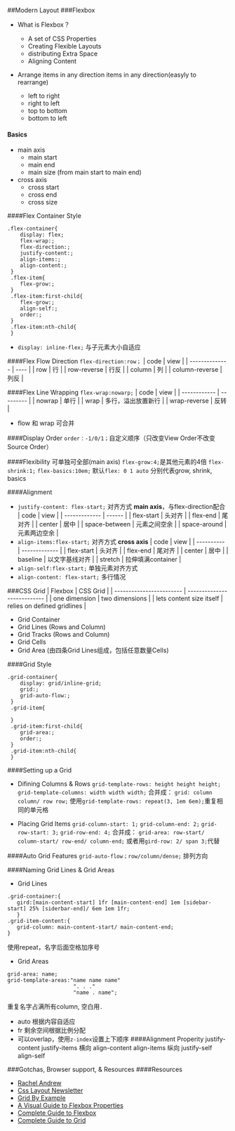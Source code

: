 ##Modern Layout
###Flexbox
- What is Flexbox？
   - A set of CSS Properties
   - Creating Flexible Layouts
   - distributing Extra Space
   - Aligning Content

- Arrange items in any direction items in any direction(easyly to rearrange)
   - left to right
   - right to left
   - top to bottom
   - bottom to left

 #### Basics
- main axis
     - main start
     - main end
     - main size (from main start to main end)
- cross axis
     - cross start
     - cross end
     - cross size

 ####Flex Container Style
``` 
.flex-container{
    display: flex;
    flex-wrap:;
    flex-direction:;
    justify-content:;
    align-items:;
    align-content:;
 }
 .flex-item{
    flex-grow:;
 }
 .flex-item:first-child{
    flex-grow:;
    align-self:;
    order:;
 }
 .flex-item:nth-child{
 }
```
- `display: inline-flex;` 与子元素大小自适应

 ####Flex Flow Direction
    `flex-direction:row；`
| code           | view |
| -------------- | ---- |
| row            | 行    |
| row-reverse    | 行反   |
| column         | 列    |
| column-reverse | 列反   |

 ####Flex Line Wrapping
	`flex-wrap:nowarp;`
| code         | view      |
| ------------ | --------- |
| nowrap       | 单行        |
| wrap         | 多行，溢出放置新行 |
| wrap-reverse | 反转        |
- flow 和 wrap 可合并

 ####Display Order
 `order：-1/0/1；`自定义顺序（只改变View Order不改变Source Order）

 ####Flexibility
 可单独可全部(main axis)
 `flex-grow:4;`是其他元素的4倍
 `flex-shrink:1;`
 `flex-basics:10em;`
 默认`flex: 0 1 auto` 分别代表grow, shrink, basics

 ####Alignment
- `justify-content: flex-start;`
    对齐方式 **main axis**，与flex-direction配合
| code          | view   |
| ------------- | ------ |
| flex-start    | 头对齐    |
| flex-end      | 尾对齐    |
| center        | 居中     |
| space-between | 元素之间空余 |
| space-around  | 元素两边空余 |
- `align-items:flex-start;`
    对齐方式 **cross axis**
| code       | view          |
| ---------- | ------------- |
| flex-start | 头对齐           |
| flex-end   | 尾对齐           |
| center     | 居中            |
| baseline   | 以文字基线对齐       |
| stretch    | 拉伸填满container |
- `align-self:flex-start;`
    单独元素对齐方式
- `align-content: flex-start;`
    多行情况

###CSS Grid
| Flexbox                  | CSS Grid                    |
| ------------------------ | --------------------------- |
| one dimension            | two dimensions              |
| lets content size itself | relies on defined gridlines |

- Grid Container
- Grid Lines (Rows and Column)
- Grid Tracks (Rows and Column)
- Grid Cells
- Grid Area (由四条Grid Lines组成，包括任意数量Cells)


 ####Grid Style
``` 
.grid-container{
    display: grid/inline-grid;
    grid:;
    grid-auto-flow:;
 }
 .grid-item{
  
 }
 .grid-item:first-child{
    grid-area:;
    order:;
 }
 .grid-item:nth-child{
 }
```
 ####Setting up a Grid
- Difining Columns & Rows
    `grid-template-rows: height height height;`
    `grid-template-columns: width width width;`
    合并成：
    `grid: column column/ row row;`
    使用`grid-template-rows: repeat(3, 1em 6em);`重复相同的单元格

- Placing Grid Items 
    `grid-column-start: 1;`
    `grid-column-end: 2;`
    `grid-row-start: 3;`
    `grid-row-end: 4;`
    合并成：
    `grid-area: row-start/ column-start/ row-end/ column-end;`
    或者用`gird-row: 2/ span 3;`代替

 ####Auto Grid Features
 `grid-auto-flow；row/column/dense;` 排列方向

 ####Naming Grid Lines & Grid Areas
- Grid Lines
 ```
.grid-container:{
    gird:[main-content-start] 1fr [main-content-end] 1em [sidebar-start] 25% [siderbar-end]/ 6em 1em 1fr;
    }
.grid-item-content:{
	grid-column: main-content-start/ main-content-end;
}
 ```
使用repeat，名字后面空格加序号

- Grid Areas
 ```
 grid-area: name;
 grid-template-areas:"name name name"
                      ". . ."
                      "name . name";
 ```
 重复名字占满所有column, 空白用`. `

- auto 根据内容自适应
- fr 剩余空间根据比例分配
- 可以overlap，使用`z-index`设置上下顺序
 ####Alignment Properity
 justify-content
 justify-items   横向
 align-content
 align-items 纵向
 justify-self
 align-self

###Gotchas, Browser support, & Resources
 ####Resources
- [Rachel Andrew](http://rachelandrew.co.uk)
- [Css Layout Newsletter](http://csslayout.news)
- [Grid By Example](http://gridbyexample.com)
- [A Visual Guide to Flexbox Properties](http://scotch.io/tutorials/a-visual-guide-to-css3-flexbox-properities)
- [Complete Guide to Flexbox](http://css-tricks.com/snippets/css/a-guide-to-flexbox)
- [Complete Guide to Grid](http://css-tricks.com/snippets/css/complete-guide-grid)





